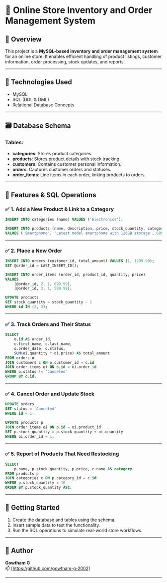 # 🛒 Online Store Inventory and Order Management System

## 📌 Overview

This project is a **MySQL-based inventory and order management system** for an online store. It enables efficient handling of product listings, customer information, order processing, stock updates, and reports.

---

## 🧰 Technologies Used

- MySQL
- SQL (DDL & DML)
- Relational Database Concepts

---

## 🗃️ Database Schema

### Tables:

- **categories**: Stores product categories.
- **products**: Stores product details with stock tracking.
- **customers**: Contains customer personal information.
- **orders**: Captures customer orders and statuses.
- **order_items**: Line items in each order, linking products to orders.

---

## 📂 Features & SQL Operations

### ✅ 1. Add a New Product & Link to a Category

```sql
INSERT INTO categories (name) VALUES ('Electronics');

INSERT INTO products (name, description, price, stock_quantity, category_id)
VALUES ('Smartphone', 'Latest model smartphone with 128GB storage', 699.99, 50, 1);
```

---

### ✅ 2. Place a New Order

```sql
INSERT INTO orders (customer_id, total_amount) VALUES (1, 1299.98);
SET @order_id = LAST_INSERT_ID();

INSERT INTO order_items (order_id, product_id, quantity, price)
VALUES 
    (@order_id, 2, 1, 699.99),
    (@order_id, 3, 1, 599.99);

UPDATE products 
SET stock_quantity = stock_quantity - 1 
WHERE id IN (2, 3);
```

---

### ✅ 3. Track Orders and Their Status

```sql
SELECT 
    o.id AS order_id, 
    c.first_name, c.last_name, 
    o.order_date, o.status,
    SUM(oi.quantity * oi.price) AS total_amount
FROM orders o
JOIN customers c ON o.customer_id = c.id
JOIN order_items oi ON o.id = oi.order_id
WHERE o.status != 'Canceled'
GROUP BY o.id;
```

---

### ✅ 4. Cancel Order and Update Stock

```sql
UPDATE orders 
SET status = 'Canceled' 
WHERE id = 1;

UPDATE products p
JOIN order_items oi ON p.id = oi.product_id
SET p.stock_quantity = p.stock_quantity + oi.quantity
WHERE oi.order_id = 1;
```

---

### ✅ 5. Report of Products That Need Restocking

```sql
SELECT 
    p.name, p.stock_quantity, p.price, c.name AS category
FROM products p
JOIN categories c ON p.category_id = c.id
WHERE p.stock_quantity < 10
ORDER BY p.stock_quantity ASC;
```

---

## 🧪 Getting Started

1. Create the database and tables using the schema.
2. Insert sample data to test the functionality.
3. Run the SQL operations to simulate real-world store workflows.

---

## 🙋 Author

**Gowtham G**  
📫 [https://github.com/gowtham-g-2002]

---
